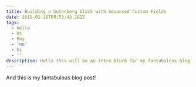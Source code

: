 ```yaml
---
title: Building a Gutenberg block with Advanced Custom Fields
date: 2019-01-16T08:53:43.181Z
tags:
  - Hello
  - Hi
  - Hey
  - 'no'
  - hi
  - ''
description: Hello this will be an intro blurb for my fantabulous blog post!
---
```

And this is my fantabulous blog post!
